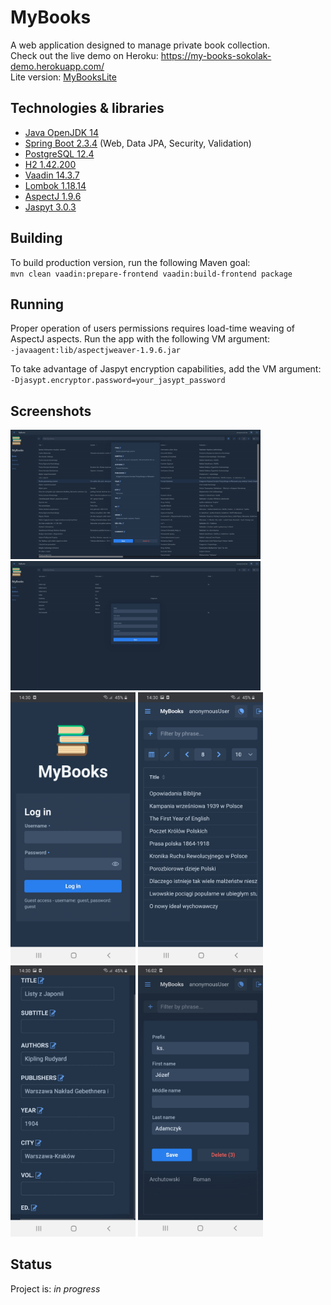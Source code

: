 # MyBooks
A web application designed to manage private book collection.  <br />
Check out the live demo on Heroku: https://my-books-sokolak-demo.herokuapp.com/ <br />
Lite version: [MyBooksLite](https://github.com/SokolAK/MyBooksLite)


## Technologies & libraries
* [Java OpenJDK 14](https://openjdk.java.net/projects/jdk/14/)
* [Spring Boot 2.3.4](https://spring.io/projects/spring-boot)
	(Web, Data JPA, Security, Validation)
* [PostgreSQL 12.4](https://www.postgresql.org/)
* [H2 1.42.200](https://www.h2database.com/html/main.html)
* [Vaadin 14.3.7](https://vaadin.com/)
* [Lombok 1.18.14](https://projectlombok.org/)
* [AspectJ 1.9.6](https://www.eclipse.org/aspectj/)
* [Jaspyt 3.0.3](http://www.jasypt.org/)


## Building
To build production version, run the following Maven goal: <br />
`mvn clean vaadin:prepare-frontend vaadin:build-frontend package`


## Running
Proper operation of users permissions requires load-time weaving of AspectJ aspects. 
Run the app with the following VM argument: <br />
`-javaagent:lib/aspectjweaver-1.9.6.jar`

To take advantage of Jaspyt encryption capabilities, add the VM argument: <br />
`-Djasypt.encryptor.password=your_jasypt_password`


## Screenshots
<img src="./screenshots/3.png" width="400"> <img src="./screenshots/5.png" width="400">
<img src="./screenshots/A1.jpg" width="200"> <img src="./screenshots/A2.jpg" width="200"> <img src="./screenshots/A3.jpg" width="200"> <img src="./screenshots/A6.jpg" width="200">


## Status
Project is: _in progress_
